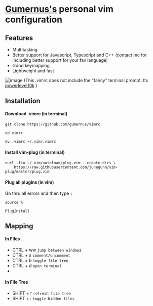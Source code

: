 # [Gumernus's](https://github.com/gumernus) personal vim configuration
## Features
- Multitasking
- Better support for Javascript, Typescript and C++ (contact me for including better support for your fav language)
- Good keymapping
- Lightweight and fast

![image](https://user-images.githubusercontent.com/70224036/206741359-0cde84ee-192e-4ae8-921b-c2669f6db76c.png)
(This .vimrc does not include the "fancy" terminal prompt. Its [powerlevel10k](https://github.com/romkatv/powerlevel10k) )

## Installation
#### Download .vimrc (in terminal)
```
git clone https://github.com/gumernus/vimrc
```
```
cd vimrc
```
```
mv .vimrc ~/.vim/.vimrc
```

#### Install vim-plug (in terminal)
```
curl -fLo ~/.vim/autoload/plug.vim --create-dirs \
    https://raw.githubusercontent.com/junegunn/vim-plug/master/plug.vim

```
#### Plug all plugins (in vim)
Go thru all errors and then type `:`
```
source %
```
```
PlugInstall
```
## Mapping 

#### In Files
- CTRL + ww `jump between windows`
- CTRL + a `comment/uncomment`
- CTRL + b `toggle file tree`
- CTRL + d `open terminal`
- 
#### In File Tree
- SHIFT + r `refresh file tree`
- SHIFT + i `toggle hidden files`
